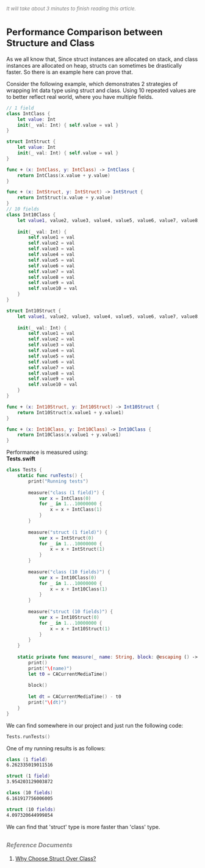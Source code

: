 
<font color=gray size=2>*It will take about 3 minutes to finish reading this article.*</font>

# **<font size=5>Performance Comparison between Structure and Class</font>**  

As we all know that, Since struct instances are allocated on stack, and class instances are allocated on heap, structs can sometimes be drastically faster.
So there is an example here can prove that.

Consider the following example, which demonstrates 2 strategies of wrapping Int data type using struct and class. Using 10 repeated values are to better reflect real world, where you have multiple fields.
```Swift
// 1 field 
class IntClass {
    let value: Int
    init(_ val: Int) { self.value = val }
}

struct IntStruct {
    let value: Int
    init(_ val: Int) { self.value = val }
}

func + (x: IntClass, y: IntClass) -> IntClass {
    return IntClass(x.value + y.value)
}

func + (x: IntStruct, y: IntStruct) -> IntStruct {
    return IntStruct(x.value + y.value)
}
// 10 fields
class Int10Class {
    let value1, value2, value3, value4, value5, value6, value7, value8, value9, value10: Int
    
    init(_ val: Int) {
        self.value1 = val
        self.value2 = val
        self.value3 = val
        self.value4 = val
        self.value5 = val
        self.value6 = val
        self.value7 = val
        self.value8 = val
        self.value9 = val
        self.value10 = val
    }
}

struct Int10Struct {
    let value1, value2, value3, value4, value5, value6, value7, value8, value9, value10: Int
    
    init(_ val: Int) {
        self.value1 = val
        self.value2 = val
        self.value3 = val
        self.value4 = val
        self.value5 = val
        self.value6 = val
        self.value7 = val
        self.value8 = val
        self.value9 = val
        self.value10 = val
    }
}

func + (x: Int10Struct, y: Int10Struct) -> Int10Struct {
    return Int10Struct(x.value1 + y.value1)
}

func + (x: Int10Class, y: Int10Class) -> Int10Class {
    return Int10Class(x.value1 + y.value1)
}

```
Performance is measured using:  
<strong>Tests.swift</strong>
```Swift
class Tests {
    static func runTests() {
        print("Running tests")
        
        measure("class (1 field)") {
            var x = IntClass(0)
            for _ in 1...10000000 {
                x = x + IntClass(1)
            }
        }
        
        measure("struct (1 field)") {
            var x = IntStruct(0)
            for _ in 1...10000000 {
                x = x + IntStruct(1)
            }
        }
        
        measure("class (10 fields)") {
            var x = Int10Class(0)
            for _ in 1...10000000 {
                x = x + Int10Class(1)
            }
        }
        
        measure("struct (10 fields)") {
            var x = Int10Struct(0)
            for _ in 1...10000000 {
                x = x + Int10Struct(1)
            }
        }
    }
    
    static private func measure(_ name: String, block: @escaping () -> ()) {
        print()
        print("\(name)")
        let t0 = CACurrentMediaTime()
        
        block()
        
        let dt = CACurrentMediaTime() - t0
        print("\(dt)")
    }
}
```
We can find somewhere in our project and just run the following code:
```Swift
Tests.runTests()
```
One of my running results is as follows:
```Swift
class (1 field)
6.262335019011516

struct (1 field)
3.954203129003872

class (10 fields)
6.161917756006005

struct (10 fields)
4.097320644999854
```
We can find that 'struct' type is more faster than 'class' type.

## **<font color=gray size=3 >*Reference Documents*</font>**
1. [Why Choose Struct Over Class?](https://stackoverflow.com/questions/24232799/why-choose-struct-over-class?rq=1)

